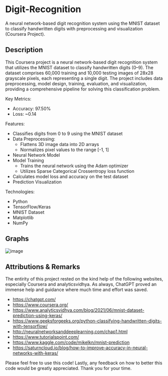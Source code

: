 # Digit-Recognition
A neural network-based digit recognition system using the MNIST dataset to classify handwritten digits with preprocessing and visualization (Coursera Project).

## Description ##

This Coursera project is a neural network-based digit recognition system that utilizes the MNIST dataset to classify handwritten digits (0–9). The dataset comprises 60,000 training and 10,000 testing images of 28x28 grayscale pixels, each representing a single digit. The project includes data preprocessing, model design, training, evaluation, and visualization, providing a comprehensive pipeline for solving this classification problem.

Key Metrics:
- Accuracy: 97.50%
- Loss: ~0.14

Features:
- Classifies digits from 0 to 9 using the MNIST dataset
- Data Preprocessing:
  - Flattens 3D image data into 2D arrays
  - Normalizes pixel values to the range [-1, 1]
- Neural Network Model
- Model Training
  - Trains the neural network using the Adam optimizer
  - Utilizes Sparse Categorical Crossentropy loss function
- Calculates model loss and accuracy on the test dataset
- Prediction Visualization
  
Technologies:
- Python
- TensorFlow/Keras
- MNIST Dataset
- Matplotlib
- NumPy

## Graphs ##

![image](https://github.com/user-attachments/assets/28f30537-6666-4a90-bc7a-373d037aa2f6)


## Attributions & Remarks ##
The entirity of this project rested on the kind help of the following websites, especially Coursera and analyticsvidhya. As always, ChatGPT proved an immense help and guidance where much time and effort was saved.

- https://chatgpt.com/
- https://www.coursera.org/
- https://www.analyticsvidhya.com/blog/2021/06/mnist-dataset-prediction-using-keras/
- https://www.geeksforgeeks.org/python-classifying-handwritten-digits-with-tensorflow/
- http://neuralnetworksanddeeplearning.com/chap1.html
- https://www.tutorialspoint.com/
- https://www.kaggle.com/code/mikelkn/mnist-prediction
- https://saturncloud.io/blog/how-to-improve-accuracy-in-neural-networks-with-keras/

Please feel free to use this code! Lastly, any feedback on how to better this code would be greatly appreciated. Thank you for your time.
